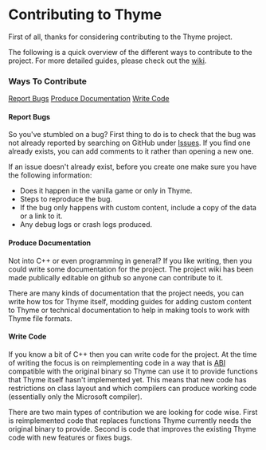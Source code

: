 # Contributing to Thyme

First of all, thanks for considering contributing to the Thyme project.

The following is a quick overview of the different ways to contribute to the project. For more detailed guides, please check out the [wiki](https://github.com/TheAssemblyArmada/Thyme/).

### Ways To Contribute

 [Report Bugs](#report-bugs)
 [Produce Documentation](#produce-documentation)
 [Write Code](#write-code)

#### Report Bugs

So you've stumbled on a bug? First thing to do is to check that the bug was not already reported by searching on GitHub under [Issues](https://github.com/TheAssemblyArmada/Thyme/issues). If you find one already exists, you can add comments to it rather than opening a new one.

If an issue doesn't already exist, before you create one make sure you have the following information:
 * Does it happen in the vanilla game or only in Thyme.
 * Steps to reproduce the bug.
 * If the bug only happens with custom content, include a copy of the data or a link to it.
 * Any debug logs or crash logs produced.
 
#### Produce Documentation

Not into C++ or even programming in general? If you like writing, then you could write some documentation for the project. The project wiki has been made publically editable on github so anyone can contribute to it.

There are many kinds of documentation that the project needs, you can write how tos for Thyme itself, modding guides for adding custom content to Thyme or technical documentation to help in making tools to work with Thyme file formats.

#### Write Code

If you know a bit of C++ then you can write code for the project. At the time of writing the focus is on reimplementing code in a way that is [ABI](https://en.wikipedia.org/wiki/Application_binary_interface) compatible with the original binary so Thyme can use it to provide functions that Thyme itself hasn't implemented yet. This means that new code has restrictions on class layout and which compilers can produce working code (essentially only the Microsoft compiler).

There are two main types of contribution we are looking for code wise. First is reimplemented code that replaces functions Thyme currently needs the original binary to provide. Second is code that improves the existing Thyme code with new features or fixes bugs.

